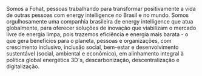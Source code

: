 Somos a Fohat, pessoas trabalhando para transformar positivamente a vida de outras pessoas com energy intelligence no Brasil e no mundo. Somos orgulhosamente uma companhia brasileira  de energy intelligence que atua globalmente, para oferecer soluções de inovação que viabilizam o mercado livre de energia limpa, pois trazemos eficiência e energia mais barata -  o que gera benefícios para o planeta, pessoas e organizações, com crescimento inclusivo, inclusão social, bem-estar e desenvolvimento sustentável (social, ambiental e econômico), em alinhamento integral à política global energética 3D´s, descarbonização, descentralização e digitalização.

<!---
fohatetech/fohatetech is a ✨ special ✨ repository because its `README.md` (this file) appears on your GitHub profile.
You can click the Preview link to take a look at your changes.
--->

